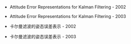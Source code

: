 * Attitude Error Representations for Kalman Filtering - 2002
* Attitude Error Representations for Kalman Filtering - 2003

* 卡尔曼滤波的姿态误差表示 - 2002
* 卡尔曼滤波的姿态误差表示 - 2003
